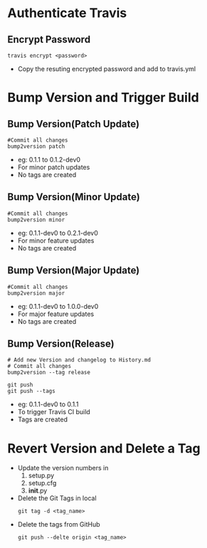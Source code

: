 # Authenticate Travis

## Encrypt Password
```
travis encrypt <password>
```
- Copy the resuting encrypted password and add to travis.yml

# Bump Version and Trigger Build

## Bump Version(Patch Update)

```
#Commit all changes
bump2version patch
```

- eg: 0.1.1 to 0.1.2-dev0
- For minor patch updates
- No tags are created

## Bump Version(Minor Update)

```
#Commit all changes
bump2version minor
```

- eg: 0.1.1-dev0 to 0.2.1-dev0
- For minor feature updates
- No tags are created

## Bump Version(Major Update)

```
#Commit all changes
bump2version major
```

- eg: 0.1.1-dev0 to 1.0.0-dev0
- For major feature updates
- No tags are created

## Bump Version(Release)

```
# Add new Version and changelog to History.md
# Commit all changes
bump2version --tag release

git push
git push --tags

```

- eg: 0.1.1-dev0 to 0.1.1
- To trigger Travis CI build
- Tags are created

# Revert Version and Delete a Tag

- Update the version numbers in 
    1. setup.py 
    2. setup.cfg 
    3. __init__.py
- Delete the Git Tags in local
    ```
    git tag -d <tag_name>
    ```
- Delete the tags from GitHub
    ```
    git push --delte origin <tag_name>
    ```
